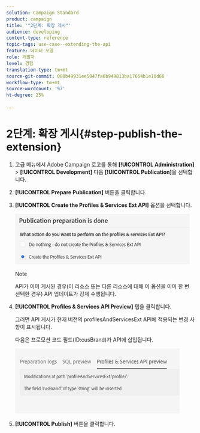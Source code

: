 ```yaml
---
solution: Campaign Standard
product: campaign
title: '"2단계: 확장 게시"'
audience: developing
content-type: reference
topic-tags: use-case--extending-the-api
feature: 데이터 모델
role: 개발자
level: 경험
translation-type: tm+mt
source-git-commit: 088b49931ee5047fa6b949813ba17654b1e10d60
workflow-type: tm+mt
source-wordcount: '97'
ht-degree: 25%

---
```



# 2단계: 확장 게시{#step-publish-the-extension}

1. 고급 메뉴에서 Adobe Campaign 로고를 통해 **[!UICONTROL Administration]** > **[!UICONTROL Development]** 다음 **[!UICONTROL Publication]**&#x200B;을 선택합니다.
1. **[!UICONTROL Prepare Publication]** 버튼을 클릭합니다.
1. **[!UICONTROL Create the Profiles & Services Ext API]** 옵션을 선택합니다.

   ![](assets/create-profile-and-services-api.png)

   >[!NOTE]
   >
   >API가 이미 게시된 경우(이 리소스 또는 다른 리소스에 대해 이 옵션을 이미 한 번 선택한 경우) API 업데이트가 강제 수행됩니다.

1. **[!UICONTROL Profiles & Services API Preview]** 탭을 클릭합니다.

   그러면 API 게시가 현재 버전의 profilesAndServicesExt API에 적용되는 변경 사항이 표시됩니다.

   다음은 프로모션 코드 필드(ID:cusBrand)가 API에 삽입됩니다.

   ![](assets/extendpandsapi_diff.png)

1. **[!UICONTROL Publish]** 버튼을 클릭합니다.

